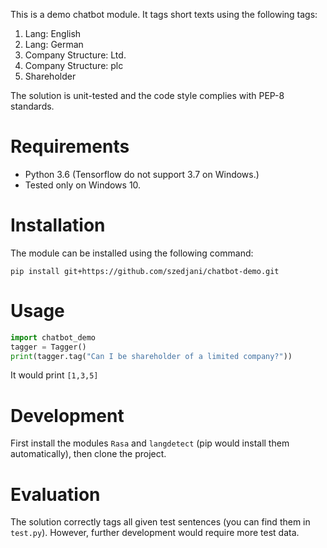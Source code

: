 This is a demo chatbot module. It tags short texts using the following tags:
1.	Lang: English
2.	Lang: German
3.	Company Structure: Ltd.
4.	Company Structure: plc
5.	Shareholder

The solution is unit-tested and the code style complies with PEP-8 standards.

# Requirements
* Python 3.6 (Tensorflow do not support 3.7 on Windows.)
* Tested only on Windows 10.

# Installation

The module can be installed using the following command:

`pip install git+https://github.com/szedjani/chatbot-demo.git`

# Usage

```python
import chatbot_demo
tagger = Tagger()
print(tagger.tag("Can I be shareholder of a limited company?"))
```

It would print `[1,3,5]`

# Development

First install the modules `Rasa` and `langdetect` (pip would install them automatically), then clone the project.

# Evaluation

The solution correctly tags all given test sentences (you can find them in `test.py`). However, further development would require more test data.